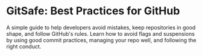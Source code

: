 # GitSafe: Best Practices for GitHub

A simple guide to help developers avoid mistakes, keep repositories in good shape, and follow GitHub's rules. Learn how to avoid flags and suspensions by using good commit practices, managing your repo well, and following the right conduct.
